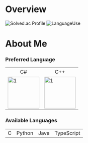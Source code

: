 # Overview

![Solved.ac Profile](https://mazassumnida.wtf/api/generate_badge?boj=buelk489)
![LanguageUse](https://github-readme-stats.vercel.app/api/top-langs/?username=neeko-onTheRoad&layout=compact&theme=dark)

# About Me

### Preferred Language
<table>
  <tr>
    <td align=center>C#</td>
    <td align=center>C++</td>
  </tr>
  <tr>
    <td><img src="https://i.namu.wiki/i/rR0JqoHBX6JAFtqYRWEFCutl8t2UvLGETvnivzsAzcUgvycs-EDmvEW9Buj8AdK36K7FelgNRzf5gZW2T7vtQA.svg" alt=1 width=100px/></td>
    <td><img src="https://i.namu.wiki/i/Rv7cLGvX03Y-IX85VC6HXqtKuAhofMYJdodeW2v38Ghm6eCgDCqAhjXWcAWb0MB5UdvweeYI8QLNalwMevPplw.svg" alt=1 width=100px/></td>
  </tr>
</table>

### Available Languages
<table>
  <tr>
    <td align=cnter>C</td>
    <td align=center>Python</td>
    <td align=center>Java</td>
    <td align=center>TypeScript</td>
  </tr>
  <tr>
    
  </tr>
</table>
